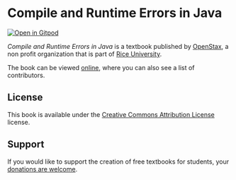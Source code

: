 # Compile and Runtime Errors in Java

[![Open in Gitpod](https://gitpod.io/button/open-in-gitpod.svg)](https://gitpod.io/from-referrer/)

_Compile and Runtime Errors in Java_ is a textbook published by [OpenStax](https://openstax.org/), a non profit organization that is part of [Rice University](https://www.rice.edu/).

The book can be viewed [online](https://github.com/cnx-user-books/cnxbook-compile-and-runtime-errors-in-java/releases/latest), where you can also see a list of contributors.

## License
This book is available under the [Creative Commons Attribution License](./LICENSE) license.

## Support
If you would like to support the creation of free textbooks for students, your [donations are welcome](https://riceconnect.rice.edu/donation/support-openstax-banner).
